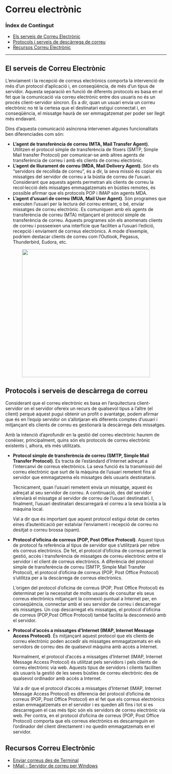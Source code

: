# Correu electrònic
### Índex de Contingut
- [Els serveis de Correu Electrònic](#punt1)
- [Protocols i serveis de descàrrega de correu](#punt2)
- [Recursos Correu Electrònic](#punt3)

<hr>

## El serveis de Correu Electrònic <a name="punt1"></a>

L’enviament i la recepció de correus electrònics comporta la intervenció de més d’un protocol d’aplicació i, en conseqüència, de més d’un tipus de servidor. Aquesta separació en funció de diferents protocols es basa en el fet que la comunicació via correu electrònic entre dos usuaris no és un procés client-servidor síncron. És a dir, quan un usuari envia un correu electrònic no té la certesa que el destinatari estigui connectat i, en conseqüència, el missatge haurà de ser emmagatzemat per poder ser llegit més endavant.

Dins d’aquesta comunicació asíncrona intervenen algunes funcionalitats ben diferenciades com són:
 - **L’agent de transferència de correu (MTA, Mail Transfer Agent)**. Utilitzen el protocol simple de transferència de fitxers (SMTP, Simple Mail transfer Protocol) per comunicar-se amb altres agents de transferència de correu i amb els clients de correu electrònic. 
 - **L’agent de lliurament de correu (MDA, Mail Delivery Agent)**. Són els “servidors de recollida de correu”, és a dir, la seva missió és copiar els missatges del servidor de correu a la bústia de correu de l’usuari. Considerant que aquests agents permetran als clients de correu la recol·lecció dels missatges emmagatzemats en bústies remotes, és possible afirmar que els protocols POP i IMAP són agents MDA.
 - **L’agent d’usuari de correu (MUA, Mail User Agent)**. Són programes que executen l’usuari per la lectura del correu entrant, o bé, enviar missatges de correu electrònic. Es comuniquen amb els agents de transferència de correu (MTA) mitjançant el protocol simple de transferència de correu. Aquests programes són els anomenats clients de correu i posseeixen una interfície que faciliten a l’usuari l’edició, recepció i enviament de correus electrònics. A mode d’exemple, podríem destacar clients de correu com l’Outlook, Pegasus, Thunderbird, Eudora, etc. 

<p align=center><img src="https://ioc.xtec.cat/materials/FP/Recursos/fp_smx_m07_/web/fp_smx_m07_htmlindex/WebContent/u2/media/smxm7uf1ud2_im46.png" width=400></p>




## Protocols i serveis de descàrrega de correu <a name="punt2"></a>

Considerant que el correu electrònic es basa en l’arquitectura client-servidor on el servidor ofereix un recurs de qualsevol tipus a l’altre (el client) perquè aquest pugui obtenir un profit o avantatge, podem afirmar que és en l’equip servidor on s’allotjaran els diferents comptes d’usuari i mitjançant els clients de correu es gestionarà la descàrrega dels missatges.

Amb la intenció d’aprofundir en la gestió del correu electrònic haurem de conèixer, principalment, quins són els protocols de correu electrònic existents i, alhora, els més utilitzats.

- **Protocol simple de transferència de correu (SMTP, Simple Mail Transfer Protocol)**. Es tracta de l’estàndard d’Internet adreçat a l’intercanvi de correus electrònics. La seva funció és la transmissió del correu electrònic que surt de la màquina de l’usuari remetent fins al servidor que emmagatzema els missatges dels usuaris destinataris.

   Tècnicament, quan l’usuari remetent envia un missatge, aquest és adreçat al seu servidor de correu. A continuació, des del servidor s’enviarà el missatge al servidor de correu de l’usuari destinatari. I, finalment, l’usuari destinatari descarregarà el correu a la seva bústia a la màquina local.

   Val a dir que és important que aquest protocol estigui dotat de certes eines d’autenticació per estalviar l’enviament i recepció de correu no desitjat o correu brossa (spam).
    
- **Protocol d’oficina de correus (POP, Post Office Protocol)**. Aquest tipus de protocol fa referència al tipus de servidor que s’utilitzarà per rebre els correus electrònics. De fet, el protocol d’oficina de correus permet la gestió, accés i transferència de missatges de correu electrònic entre el servidor i el client de correus electrònics. A diferència del protocol simple de transferència de correu (SMTP, Simple Mail Transfer Protocol), el protocol d’oficina de correus (POP, Post Office Protocol) s’utilitza per a la descàrrega de correus electrònics.

   L’origen del protocol d’oficina de correus (POP, Post Office Protocol) és determinat per la necessitat de molts usuaris de consultar els seus correus electrònics mitjançant la connexió puntual a Internet per, en conseqüència, connectar amb el seu servidor de correu i descarregar els missatges. Un cop descarregat els missatges, el protocol d’oficina de correus (POP,Post Office Protocol) també facilita la desconnexió amb el servidor.
    
- **Protocol d’accés a missatges d’Internet (IMAP, Internet Message Access Protocol)**. És mitjançant aquest protocol que els clients de correu electrònic poden accedir als missatges emmagatzemats en els servidors de correu des de qualsevol màquina amb accés a Internet.

   Normalment, el protocol d’accés a missatges d’Internet (IMAP, Internet Message Access Protocol) és utilitzat pels servidors i pels clients de correu electrònic via web. Aquests tipus de servidors i clients faciliten als usuaris la gestió de les seves bústies de correu electrònic des de qualsevol ordinador amb accés a Internet.

   Val a dir que el protocol d’accés a missatges d’Internet (IMAP, Internet Message Access Protocol) es diferencia del protocol d’oficina de correus (POP, Post Office Protocol) en el fet que els correus electrònics estan emmagatzemats en el servidor i es queden allí fins i tot si es descarreguen el cas més típic són els servidors de correu electrònic via web. Per contra, en el protocol d’oficina de correus (POP, Post Office Protocol) comporta que els correus electrònics es descarreguin en l’ordinador del client directament i no quedin emmagatzemats en el servidor.




## Recursos Correu Electrònic<a name="punt3"></a>

- [Enviar correus des de Terminal](https://www.digitalocean.com/community/tutorials/send-email-linux-command-line)
- [hMail - Servidor de correu per Windows](https://www.redeszone.net/tutoriales/servidores/configurar-servidor-correo-windows/)

